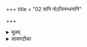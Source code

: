 +++
title = "02 यानि नोऽजिनन्धनानि"

+++
<details><summary>मूलम्</summary>

यानि॑ नोऽजि॒नन्धना॑नि ।  
ज॒हर्थ॑ शूर म॒न्युना᳚ ।  
इन्द्रानु॑विन्द न॒स्तानि॑ ।  
अ॒नेन॑ ह॒विषा॒ पुनः॑ ।  


</details>

<details><summary>सायणटीका</summary>

2अथ द्वितीयामाह - हे शूरेन्द्र! त्वं विहितस्याननुष्ठानान्निषिद्धसेवनाद्वा पापयुक्तान् नः अस्मान् जिनन् शिक्षार्थं हिंसन् मन्युनाऽस्मासु क्रोधेन यान्यस्मदीयानि धनानि जहर्थ अपहृतवानमि ॥ अनेनास्मदीयेन हविषा तुष्टस्सन् पुनरपि नोऽस्माकं तानि धनान्यनुविन्द अनुग्रहेण लभस्व देहीत्यर्थः ॥ एतदुभयं नष्टधनस्य पुनः प्राप्त्यर्थे कस्मिंश्चिदैन्द्रे कर्मणि द्रष्टव्यम् ॥॥


</details>

